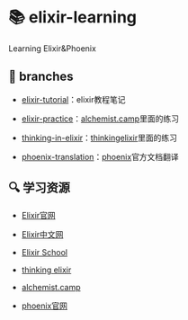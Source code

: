 # 📚 elixir-learning
Learning Elixir&amp;Phoenix

## 📁 branches

- [elixir-tutorial](https://github.com/KINGMJ/elixir-learning/tree/elixir-tutorial)：elixir教程笔记

- [elixir-practice](https://github.com/KINGMJ/elixir-learning/tree/elixir-practice)：[alchemist.camp](https://alchemist.camp/)里面的练习

- [thinking-in-elixir](https://github.com/KINGMJ/elixir-learning/tree/thinking-in-elixir)：[thinkingelixir](https://thinkingelixir.com/)里面的练习

- [phoenix-translation](https://github.com/KINGMJ/elixir-learning/tree/phoenix-translation)：[phoenix](https://hexdocs.pm/phoenix/overview.html)官方文档翻译

## 🔍 学习资源

- [Elixir官网](https://elixir-lang.org/)

- [Elixir中文网](https://elixir-lang.net/)

- [Elixir School](https://elixirschool.com/zh-hans/)

- [thinking elixir](https://thinkingelixir.com/)

- [alchemist.camp](https://alchemist.camp/)

- [phoenix官网](https://hexdocs.pm/phoenix/overview.html)
